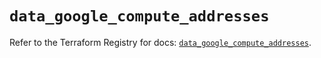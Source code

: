 # `data_google_compute_addresses`

Refer to the Terraform Registry for docs: [`data_google_compute_addresses`](https://registry.terraform.io/providers/hashicorp/google/6.43.0/docs/data-sources/compute_addresses).
